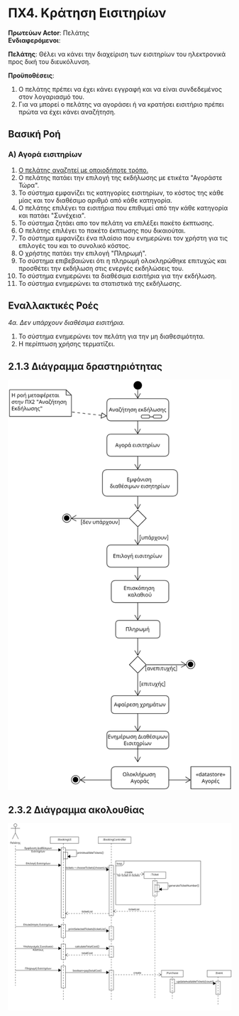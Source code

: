 # ΠΧ4. Κράτηση Εισιτηρίων

**Πρωτεύων Actor**: Πελάτης  
**Ενδιαφερόμενοι**: 

**Πελάτης**: Θέλει να κάνει την διαχείριση των εισιτηρίων του ηλεκτρονικά προς δική του διευκόλυνση.

**Προϋποθέσεις**: 
1) Ο πελάτης πρέπει να έχει κάνει εγγραφή και να είναι συνδεδεμένος στον λογαριασμό του.
2) Για να μπορεί ο πελάτης να αγοράσει ή να κρατήσει εισιτήριο πρέπει πρώτα να έχει κάνει αναζήτηση.  

## Βασική Ροή
### Α) Αγορά εισιτηρίων
1) [Ο πελάτης αναζητεί με οποιοδήποτε τρόπο.](2.event-search-greek.md)
2) Ο πελάτης πατάει την επιλογή της εκδήλωσης με ετικέτα "Αγοράστε Τώρα".
3) Το σύστημα εμφανίζει τις κατηγορίες εισιτηρίων, το κόστος της κάθε μίας και τον διαθέσιμο αριθμό από κάθε κατηγορία.
4) Ο πελάτης επιλέγει τα εισιτήρια που επιθυμεί από την κάθε κατηγορία και πατάει "Συνέχεια".
5) Το σύστημα ζητάει απο τον πελάτη να επιλέξει πακέτο έκπτωσης.
6) Ο πελάτης επιλέγει το πακέτο έκπτωσης που δικαιούται.
7) Το σύστημα εμφανίζει ένα πλαίσιο που ενημερώνει τον χρήστη για τις επιλογές του και το συνολικό κόστος.
8) Ο χρήστης πατάει την επιλογή "Πληρωμή".
9) Το σύστημα επιβεβαιώνει ότι η πληρωμή ολοκληρώθηκε επιτυχώς και προσθέτει την εκδήλωση στις ενεργές εκδηλώσεις του.
10) Το σύστημα ενημερώνει τα διαθέσιμα εισιτήρια για την εκδήλωση.
11) Το σύστημα ενημερώνει τα στατιστικά της εκδήλωσης.

## Εναλλακτικές Ροές
*4α. Δεν υπάρχουν διαθέσιμα εισιτήρια.*  
   1. Το σύστημα ενημερώνει τον πελάτη για την μη διαθεσιμότητα.
   2. Η περίπτωση χρήσης τερματίζει.

## 2.1.3 Διάγραμμα δραστηριότητας 
![Διάγραμμα δραστηριότητας "Κράτηση Εισιτηρίων"](../uml/requirements/activity-ticket-purchase.png)

## 2.3.2 Διάγραμμα ακολουθίας
![Διάγραμμα ακολουθίας "Κράτηση Εισιτηρίων"](../uml/requirements/sequence-ticket-purchase.png)
